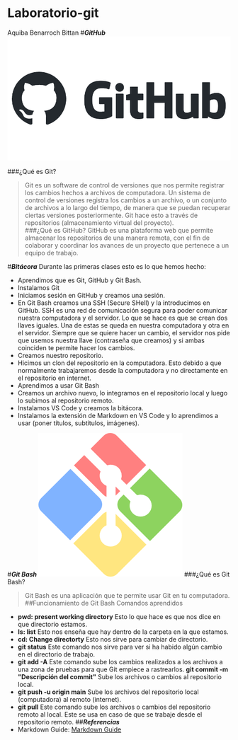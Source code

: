 # Laboratorio-git
Aquiba Benarroch Bittan
#***GitHub***
![GitHub logo](/Imagenes/github-logo.png)

###¿Qué es Git?
> Git es un software de control de versiones que nos permite registrar los cambios hechos a archivos de computadora. Un sistema de control de versiones registra los cambios a un archivo, o un conjunto de archivos a
lo largo del tiempo, de manera que se puedan recuperar ciertas versiones posteriormente. Git hace esto a través de repositorios (almacenamiento virtual del proyecto).  
###¿Qué es GitHub?
> GitHub es una plataforma web que permite almacenar los repositorios de una manera remota, con el fin de colaborar y coordinar los avances de un proyecto que pertenece a un equipo de trabajo.

#***Bitácora***
Durante las primeras clases esto es lo que hemos hecho:
- Aprendimos que es Git, GitHub y Git Bash. 
- Instalamos Git 
- Iniciamos sesión en GitHub y creamos una sesión. 
- En Git Bash creamos una SSH (Secure SHell) y la introducimos en GitHub. SSH es una red de comunicación segura para poder comunicar nuestra computadora y el servidor. Lo que se hace es que se crean dos llaves iguales. Una de estas se queda en nuestra computadora y otra en el servidor. Siempre que se quiere hacer un cambio, el servidor nos pide que usemos nuestra llave (contraseña que creamos) y si ambas coinciden te permite hacer los cambios.
- Creamos nuestro repositorio.
- Hicimos un clon del repositorio en la computadora. Esto debido a que normalmente trabajaremos desde la computadora y no directamente en el repositorio en internet. 
- Aprendimos a usar Git Bash
- Creamos un archivo nuevo, lo integramos en el repositorio local y luego lo subimos al repositorio remoto. 
- Instalamos VS Code y creamos la bitácora.
- Instalamos la extensión de Markdown en VS Code y lo aprendimos a usar (poner títulos, subtítulos, imágenes).

#***Git Bash***
![Git Bash logo](/Imagenes/Logo%20GitBash.webp)
###¿Qué es Git Bash?
> Git Bash es una aplicación que te permite usar Git en tu
computadora.
##Funcionamiento de Git Bash
Comandos aprendidos
- **pwd: present working directory** Esto lo que hace es que nos dice en que directorio estamos. 
- **ls: list** Esto nos enseña que hay dentro de la carpeta en la que estamos.
- **cd: Change directorty** Esto nos sirve para cambiar de directorio. 
- **git status** Este comando nos sirve para ver si ha habido algún cambio en el directorio de trabajo. 
- **git add -A** Este comando sube los cambios realizados a los archivos a una zona de pruebas para que Git empiece a rastrearlos.
 **git commit -m "Descripción del commit"** Sube los archivos o cambios al repositorio local. 
- **git push -u origin main** Sube los archivos del repositorio local (computadora) al remoto (internet). 
- **git pull** Este comando sube los archivos o cambios del repositorio remoto al local. Este se usa en caso de que se trabaje desde el repositorio remoto. 
##***Referencias***
- Markdown Guide: [Markdown Guide](https://www.markdownguide.org/)